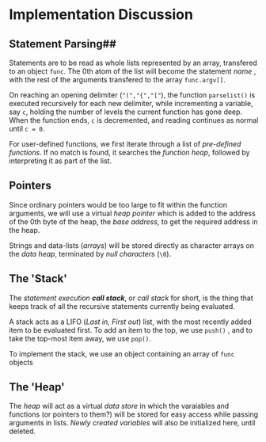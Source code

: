 # Implementation Discussion #

## Statement Parsing##

Statements are to be read as whole lists represented by an array, transfered to an object `func`. The 0th atom of the list will become the statement _name_ , with the rest of the arguments transfered to the array `func.argv[]`.

On reaching an opening delimiter (`"(","{","["`), the function `parselist()` is executed recursively for each new delimiter, while incrementing a variable, say `c`, holding the number of levels the current function has gone deep.
When the function ends, `c` is decremented, and reading continues as normal until `c = 0`.

For user-defined functions, we first iterate through a list of _pre-defined functions_. If no match is found, it searches the _function heap_, followed by interpreting it as part of the list.

## Pointers ##

Since ordinary pointers would be too large to fit within the function arguments, we will use  a virtual _heap pointer_ which is added to the address of the 0th byte of the heap, the _base address_, to get the required address in the heap.

Strings and data-lists (_arrays_) will be stored directly as character arrays on the _data heap_, terminated by _null characters_ (`\0`).

## The 'Stack' ##
The _statement execution **call stack**_, or _call stack_ for short, is the thing that keeps track of all the recursive statements currently being evaluated.

A stack acts as a LIFO (_Last in, First out_) list, with the most recently added item to be evaluated first. To add an item to the top, we use `push()` , and to take the top-most item away, we use `pop()`.

To implement the stack, we use an object containing an array of `func` objects

## The 'Heap' ##

The _heap_ will act as a virtual _data store_ in which the varaiables and functions (or pointers to them?) will be stored for easy access while passing arguments in lists. _Newly created variables_ will also be initialized here, until deleted.
